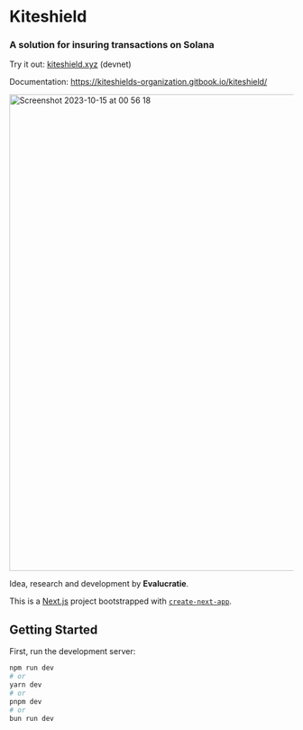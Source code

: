 # Kiteshield
### A solution for insuring transactions on Solana

Try it out: [kiteshield.xyz](https://www.kiteshield.xyz/) (devnet)

Documentation: https://kiteshields-organization.gitbook.io/kiteshield/

<img width="845" alt="Screenshot 2023-10-15 at 00 56 18" src="https://github.com/s-bilic/kiteshield/assets/24295554/5af37052-a1c4-4cd9-8351-6921ee2a970b">

Idea, research and development by **Evalucratie**.


This is a [Next.js](https://nextjs.org/) project bootstrapped with [`create-next-app`](https://github.com/vercel/next.js/tree/canary/packages/create-next-app).

## Getting Started

First, run the development server:

```bash
npm run dev
# or
yarn dev
# or
pnpm dev
# or
bun run dev
```
